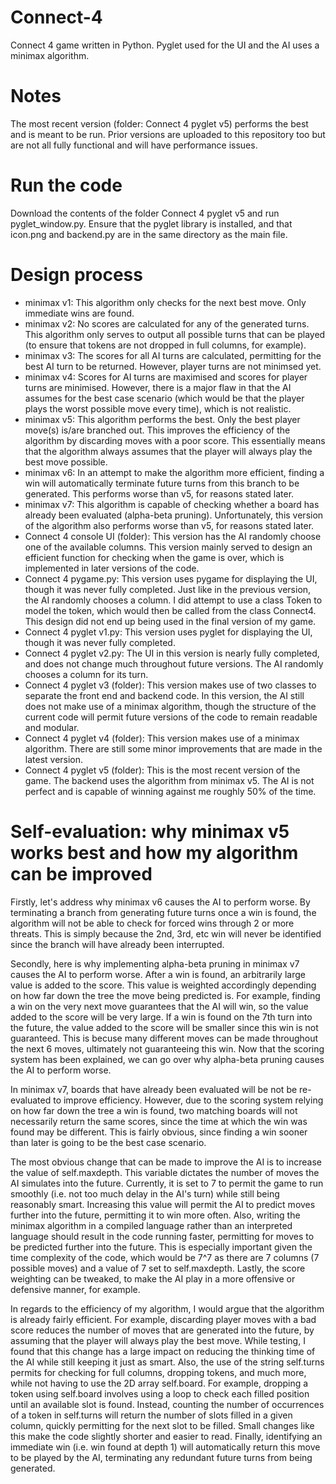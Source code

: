 # Connect-4
Connect 4 game written in Python. Pyglet used for the UI and the AI uses a minimax algorithm.

# Notes
The most recent version (folder: Connect 4 pyglet v5) performs the best and is meant to be run. Prior versions are uploaded to this repository too but are not all fully functional and will have performance issues.

# Run the code
Download the contents of the folder Connect 4 pyglet v5 and run pyglet_window.py. Ensure that the pyglet library is installed, and that icon.png and backend.py are in the same directory as the main file.

# Design process
- minimax v1: This algorithm only checks for the next best move. Only immediate wins are found.
- minimax v2: No scores are calculated for any of the generated turns. This algorithm only serves to output all possible turns that can be played (to ensure that tokens are not dropped in full columns, for example).
- minimax v3: The scores for all AI turns are calculated, permitting for the best AI turn to be returned. However, player turns are not minimsed yet.
- minimax v4: Scores for AI turns are maximised and scores for player turns are minimised. However, there is a major flaw in that the AI assumes for the best case scenario (which would be that the player plays the worst possible move every time), which is not realistic.
- minimax v5: This algorithm performs the best. Only the best player move(s) is/are branched out. This improves the efficiency of the algorithm by discarding moves with a poor score. This essentially means that the algorithm always assumes that the player will always play the best move possible.
- minimax v6: In an attempt to make the algorithm more efficient, finding a win will automatically terminate future turns from this branch to be generated. This performs worse than v5, for reasons stated later.
- minimax v7: This algorithm is capable of checking whether a board has already been evaluated (alpha-beta pruning). Unfortunately, this version of the algorithm also performs worse than v5, for reasons stated later.
- Connect 4 console UI (folder): This version has the AI randomly choose one of the available columns. This version mainly served to design an efficient function for checking when the game is over, which is implemented in later versions of the code.
- Connect 4 pygame.py: This version uses pygame for displaying the UI, though it was never fully completed. Just like in the previous version, the AI randomly chooses a column. I did attempt to use a class Token to model the token, which would then be called from the class Connect4. This design did not end up being used in the final version of my game.
- Connect 4 pyglet v1.py: This version uses pyglet for displaying the UI, though it was never fully completed. 
- Connect 4 pyglet v2.py: The UI in this version is nearly fully completed, and does not change much throughout future versions. The AI randomly chooses a column for its turn.
- Connect 4 pyglet v3 (folder): This version makes use of two classes to separate the front end and backend code. In this version, the AI still does not make use of a minimax algorithm, though the structure of the current code will permit future versions of the code to remain readable and modular.
- Connect 4 pyglet v4 (folder): This version makes use of a minimax algorithm. There are still some minor improvements that are made in the latest version.
- Connect 4 pyglet v5 (folder): This is the most recent version of the game. The backend uses the algorithm from minimax v5. The AI is not perfect and is capable of winning against me roughly 50% of the time.

# Self-evaluation: why minimax v5 works best and how my algorithm can be improved
Firstly, let's address why minimax v6 causes the AI to perform worse. By terminating a branch from generating future turns once a win is found, the algorithm will not be able to check for forced wins through 2 or more threats. This is simply because the 2nd, 3rd, etc win will never be identified since the branch will have already been interrupted.

Secondly, here is why implementing alpha-beta pruning in minimax v7 causes the AI to perform worse. After a win is found, an arbitrarily large value is added to the score. This value is weighted accordingly depending on how far down the tree the move being predicted is. For example, finding a win on the very next move guarantees that the AI will win, so the value added to the score will be very large. If a win is found on the 7th turn into the future, the value added to the score will be smaller since this win is not guaranteed. This is becuse many different moves can be made throughout the next 6 moves, ultimately not guaranteeing this win. Now that the scoring system has been explained, we can go over why alpha-beta pruning causes the AI to perform worse. 

In minimax v7, boards that have already been evaluated will be not be re-evaluated to improve efficiency. However, due to the scoring system relying on how far down the tree a win is found, two matching boards will not necessarily return the same scores, since the time at which the win was found may be different. This is fairly obvious, since finding a win sooner than later is going to be the best case scenario.

The most obvious change that can be made to improve the AI is to increase the value of self.maxdepth. This variable dictates the number of moves the AI simulates into the future. Currently, it is set to 7 to permit the game to run smoothly (i.e. not too much delay in the AI's turn) while still being reasonably smart. Increasing this value will permit the AI to predict moves further into the future, permitting it to win more often. Also, writing the minimax algorithm in a compiled language rather than an interpreted language should result in the code running faster, permitting for moves to be predicted further into the future. This is especially important given the time complexity of the code, which would be 7^7 as there are 7 columns (7 possible moves) and a value of 7 set to self.maxdepth. Lastly, the score weighting can be tweaked, to make the AI play in a more offensive or defensive manner, for example.

In regards to the efficiency of my algorithm, I would argue that the algorithm is already fairly efficient. For example, discarding player moves with a bad score reduces the number of moves that are generated into the future, by assuming that the player will always play the best move. While testing, I found that this change has a large impact on reducing the thinking time of the AI while still keeping it just as smart. Also, the use of the string self.turns permits for checking for full columns, dropping tokens, and much more, while not having to use the 2D array self.board. For example, dropping a token using self.board involves using a loop to check each filled position until an available slot is found. Instead, counting the number of occurrences of a token in self.turns will return the number of slots filled in a given column, quickly permitting for the next slot to be filled. Small changes like this make the code slightly shorter and easier to read. Finally, identifying an immediate win (i.e. win found at depth 1) will automatically return this move to be played by the AI, terminating any redundant future turns from being generated.
